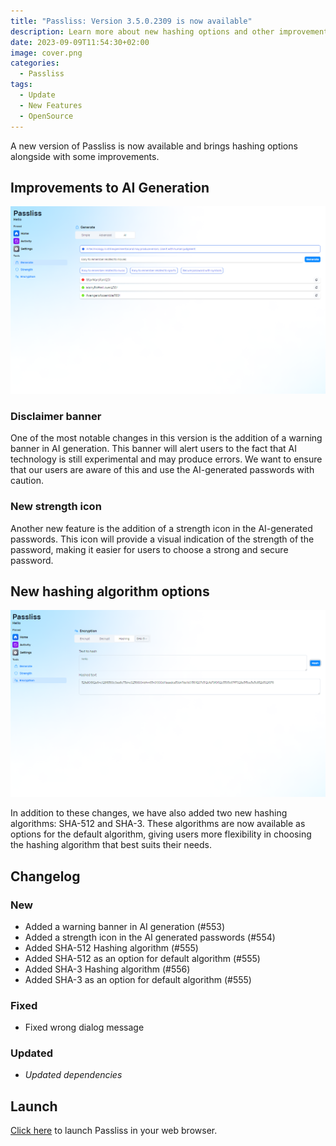 ```yaml
---
title: "Passliss: Version 3.5.0.2309 is now available"
description: Learn more about new hashing options and other improvements made to Passliss.
date: 2023-09-09T11:54:30+02:00
image: cover.png
categories:
  - Passliss
tags:
  - Update
  - New Features
  - OpenSource
---
```


A new version of Passliss is now available and brings hashing options alongside with some improvements.

## Improvements to AI Generation

![The new banner in the AI section of the Generate page](1.png)

### Disclaimer banner

One of the most notable changes in this version is the addition of a warning banner in AI generation. This banner will alert users to the fact that AI technology is still experimental and may produce errors. We want to ensure that our users are aware of this and use the AI-generated passwords with caution.

### New strength icon

Another new feature is the addition of a strength icon in the AI-generated passwords. This icon will provide a visual indication of the strength of the password, making it easier for users to choose a strong and secure password.

## New hashing algorithm options

![The new SHA-3 option selected in the Hashing section of the Encryption page](2.png)

In addition to these changes, we have also added two new hashing algorithms: SHA-512 and SHA-3. These algorithms are now available as options for the default algorithm, giving users more flexibility in choosing the hashing algorithm that best suits their needs.

## Changelog

### New

- Added a warning banner in AI generation (#553)
- Added a strength icon in the AI generated passwords (#554)
- Added SHA-512 Hashing algorithm (#555)
- Added SHA-512 as an option for default algorithm (#555)
- Added SHA-3 Hashing algorithm (#556)
- Added SHA-3 as an option for default algorithm (#555)

### Fixed

- Fixed wrong dialog message

### Updated

- _Updated dependencies_

## Launch

[Click here](https://passliss.leocorporation.dev/) to launch Passliss in your web browser.
